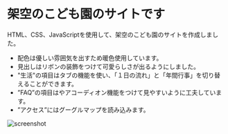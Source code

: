# 架空のこども園のサイトです
HTML、CSS、JavaScriptを使用して、架空のこども園のサイトを作成しました。

- 配色は優しい雰囲気を出すため暖色使用しています。
- 見出しはリボンの装飾をつけて可愛らしさが出るようにしました。
- "生活"の項目はタブの機能を使い、「１日の流れ」と「年間行事」を切り替えることができます。
- ”FAQ”の項目はやアコーディオン機能をつけて見やすいように工夫しています。
- ”アクセス”にはグーグルマップを読み込みます。


![screenshot](https://github.com/Tomomitonny/sampleSite-kodomoen/blob/main/screenshot.png)


